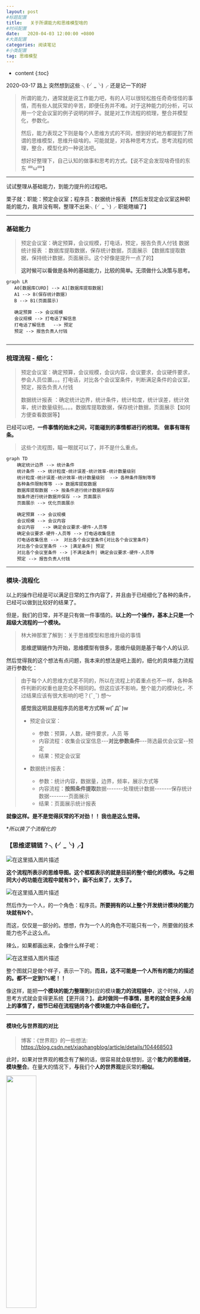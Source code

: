 ```yaml
---
layout: post
#标题配置
title:   关于所谓能力和思维模型啥的
#时间配置
date:   2020-04-03 12:00:00 +0800
#大类配置
categories: 阅读笔记
#小类配置
tag: 思维模型
---
```


* content
{:toc}




2020-03-17 路上 突然想到这些   ╮(╯_╰)╭ 还是记一下的好

> 所谓的能力，通常就是说工作能力吧，有的人可以很轻松胜任奇奇怪怪的事情，而有些人就灰常的辛苦，即便任务并不难。对于这种能力的分析，可以用一个定会议室的例子说明的样子。就是对工作流程的梳理，整合并模型化，参数化。
>
> 然后，能力表现之下则是每个人思维方式的不同，想到好的地方都提到了所谓的思维模型，思维升级啥的。可能就是，对各种思考方式，思考流程的梳理，整合，模型化的一种说法吧。
>
> 想好好整理下，自己认知的做事和思考的方式。【说不定会发现啥奇怪的东东 罒ω罒】

---

试试整理从基础能力，到能力提升的过程吧。

栗子就：职能：预定会议室；程序员：数据统计报表 【然后发现定会议室这种职能的能力，我并没有啊，整理不出来╮(╯_╰)╭ 职能瞎编了】 

---

### 基础能力

> 预定会议室：确定预算，会议规模，打电话，预定，报告负责人付钱
> 数据统计报表 ：数据库提取数据，保存统计数据，页面展示
> 【数据库提取数据，保持统计数据，页面展示。这个好像是提升一点了的】
>
> **这时候可以看做是各种的基础能力，比较的简单。无须做什么决策与思考。**

 ```mermaid
graph LR
    A0[数据库CURD] --> A1[数据库提取数据]
    A1 --> B(保存统计数据) 
    B --> B1(页面展示) 
    
    确定预算 --> 会议规模
    会议规模 --> 打电话了解信息
    打电话了解信息   --> 预定  
    预定 --> 报告负责人付钱
    
 ```

---

### 梳理流程 - 细化：

> 预定会议室：确定预算，会议规模，会议内容，会议要求，会议硬件要求，参会人员位置。。。打电话，对比各个会议室条件，判断满足条件的会议室，预定，报告负责人付钱
>
> 数据统计报表 ：确定统计边界，统计条件，统计粒度，统计误差，统计效率，统计数量级别。。。。数据库提取数据，保存统计数据，页面展示【如何方便查看数据等】

已经可以吧，**一件事情的始末之间，可能碰到的事情都进行的梳理。** **做事有理有条。**

> 这些个流程图，瞄一眼就可以了，并不是什么重点。

```mermaid
graph TD
    确定统计边界 --> 统计条件
    统计条件 --> 统计粒度-统计误差-统计效率-统计数量级别
    统计粒度-统计误差-统计效率-统计数量级别  --> 各种条件限制等等
    各种条件限制等等 --> 数据库提取数据
    数据库提取数据 --> 按条件进行统计数据并保存
    按条件进行统计数据并保存 --> 页面展示
    页面展示 --> 优化页面展示
    
    确定预算 --> 会议规模
    会议规模 --> 会议内容
    会议内容   --> 确定会议要求-硬件-人员等
    确定会议要求-硬件-人员等 --> 打电话收集信息
    打电话收集信息 -->  对比各个会议室条件{对比各个会议室条件}
    对比各个会议室条件 --> |满足条件| 预定
    对比各个会议室条件 --> |不满足条件| 确定会议要求-硬件-人员等
    预定 --> 报告负责人付钱

```



---

### 模块-流程化

以上的操作已经是可以满足日常的工作内容了，并且由于已经细化了各种的条件，已经可以做到比较好的结果了。

但是，我们的日常，并不是只有做一件事情的。**以上的一个操作，基本上只是一个超级大流程的一个模块。**

> 林大神那里了解到：关于思维模型和思维升级的事情
>
> **思维逻辑链作为开始，思维模型有很多，思维升级则是基于每个人的认识.**

然后觉得我的这个想法有点问题，我本来的想法是吧上面的，细化的具体能力流程进行参数化：

> 由于每个人的思维方式是不同的，所以在流程上的着重点也不一样，各种条件判断的权重也是完全不相同的。但这应该不影响，整个能力的模块化，不过结果应该有很大影响的吧？(ˇˍˇ) 想～
>
> **感觉我这明显是程序员的思考方式啊 w(ﾟДﾟ)w**
>
> * 预定会议室：
>   * 参数：预算，人数，硬件要求，人员 等
>   * 内容流程：收集会议室信息---**对比参数条件**---筛选最优会议室--预定
>   * 结果：预定会议室
>
> * 数据统计报表：
>   * 参数：统计内容，数据量，边界，频率，展示方式等
>   * 内容流程：**按照条件提取**数据-------处理统计数据-------保存统计数据--------页面展示
>   * 结果：页面展示统计报表

**就像这样。是不是觉得灰常的不对劲！！ 我也是这么觉得。**

**所以换了个流程化的*

### 【思维逻辑链？╮(╯_╰)╭】

![在这里插入图片描述](https://img-blog.csdnimg.cn/20200328135456414.png?x-oss-process=image/watermark,type_ZmFuZ3poZW5naGVpdGk,shadow_10,text_aHR0cHM6Ly9ibG9nLmNzZG4ubmV0L1RpYW5YdWVXdQ==,size_16,color_FFFFFF,t_70)

**这个流程所表示的思维导图。这个框框表示的就是目前的整个细化的模块。与之相同大小的功能在流程中就有3个，画不出来了，太多了。**

![在这里插入图片描述](https://img-blog.csdnimg.cn/20200328135520983.png?x-oss-process=image/watermark,type_ZmFuZ3poZW5naGVpdGk,shadow_10,text_aHR0cHM6Ly9ibG9nLmNzZG4ubmV0L1RpYW5YdWVXdQ==,size_16,color_FFFFFF,t_70)

然后作为一个人，的一个角色：程序员。**所要拥有的以上整个开发统计模块的能力块就有N个**。

而这，仅仅是一部分的。想想，作为一个人的角色不可能只有一个，所要做的技术能力也不止这么点。

辣么，如果都画出来，会像什么样子呢：

![在这里插入图片描述](https://img-blog.csdnimg.cn/2020032813553411.png?x-oss-process=image/watermark,type_ZmFuZ3poZW5naGVpdGk,shadow_10,text_aHR0cHM6Ly9ibG9nLmNzZG4ubmV0L1RpYW5YdWVXdQ==,size_16,color_FFFFFF,t_70)

整个图就只是做个样子，表示一下的。**而且，这不可能是一个人所有的能力的描述的。都不一定到1%呢！！**


像这样，能把**一个模块的能力整理到**对应的模块**能力的流程链中**，这个时候，人的思考方式就会变得更系统【更开阔？】。**此时做同一件事情，思考的就会更多全局上的事情了，细节已经在流程链的各个模块能力中各自细化了。**

---

#### 模块化与世界观的对比

> 博客：《世界观》的一些想法: <https://blog.csdn.net/xiaohangblog/article/details/104468503>  

此时，如果对世界观的概念有了解的话，很容易就会联想到，这个**能力的思维链，模块整合**。在量大的情况下，**与**我们个**人的世界观**是灰常的**相似**。

<img src="https://timgsa.baidu.com/timg?image&quality=80&size=b9999_10000&sec=1582367518053&di=4adb7c025f3bf7a0386845916f07ec56&imgtype=0&src=http%3A%2F%2F5b0988e595225.cdn.sohucs.com%2Fimages%2F20181218%2Fdd35d66858894dafb705f130f9485774.jpeg" width="40%">

个人的世界观，与认知水平。是会影响到思维逻辑的，也会影响到上述模块流程化能力的。

> 栗子：
>
> * 认为只要结果对就系了--> 数据统计上就不会有优化的流程
> * 认为页面展示并不重要 --> 就不会进行页面细节优化的流程
> * 认为预定会议室的预算对比不是自己的工作 --> 就不会进行条件筛选，而直接向上汇报等待结果
> * 等等、、、、、、

**所以是不是可以认为：能力的细化与流程化，取决于个人的认知水平，因为这直接决定的细化与模块话的方向。**

**而对于一个人的能力树【能力网络】，主干分支越多表示能力越多元化，而子叶越深表示能力越细化。**

这个时候就会有一个问题： **个人发展到认知自己能力网络需要升级是需要如何做呢？？？**

---

###  提升问题

这个问题，我想的大概有3个方向：

* 细化，精通某一个能力
* 扩展，学习更多，各个方面的能力【并不精通】
* 升级认知水平【这个好像太难做到了╮(╯_╰)╭】

> 我一开始的时候的想法：
> 【这里并没有考虑到，思维升级这个方向。】
>
> **优化：【细化】**
>
> * 深入研究每一个流程的
>   * 问题：有时候研究太深的效率提升并不明显
>   * 问题：伤脑
> * 细化每一个过程，预算建议，会议要求细化，条件对比优先级权重权衡
>   * 问题：太细化的条件，并不适合所有人，可能会与他人观点冲突
>
> **规模化：【扩展】**
>
> * 类比整理跟多的模型。
>   * 问题：超级花时间思考
> * 外界学习获取各种的模型：【林炎发的华杉。七大思维模型】
>   * 问题：学习的模型不一定适合自己，还得整理不然可能会冲突
>   * 问题：浅显的了解，是没有什么用的

现在对这个的一些想法：

> 作为程序员，我觉得首先肯定是细化程序员的能力，并且一直往源码走，直至精通。
> 至于其他的能力：管理，招聘，教学等，属于扩展的了。

* **细化 个人核心能力**
  * 在**提升细化**核心能力的时候，会发现**也会有**超级多的**扩展内容**。
    * 栗子：程序员web方向细化：数据库，前端，架构，java本身等等
  * 这就要进行再次选择细化提升的方向了。【要知道，精力有限，不可能全部一起提升的】
  * 在对核心能力提升的时候，**会涉及更多的基础技能【通用技能】、其他模块的内容，以及会改变一些事物的认知**
    * 栗子：在java语言本身提升中，会慢慢进行源码阅读，这个可是高级通用技能的。
    * 栗子：前端的深入学习，在日常看网页等前端展示的时候，会默认拆解页面元素，进行代码化。
    * 栗子：对架构的深入理解，会慢慢考虑到公司业务的整体流程，架构等等。
* **扩展  乱七八糟的能力**
  * **对于完成一些复杂的项目，需要的能力是各个方面的。**
    * 栗子：负责管理后台项目：招聘，需求交流确认，人员任务安排，跨组协调，组内培训，技术选型等等
  * **对于这种扩展的能力，大多数是一些通用能力，而一些专业能力可能并不用的上**
    * 栗子：网络资源学习了销售技巧啥的，然后作为程序员你压根用不到。
    * 栗子：学习了招聘技巧，交流能力，业务流程等。这些是在各个地方都用的到的。
* **认知升级** 
  * **个人认为在核心能力的提升，与通用能力扩展上，就已经会在认知上进行升级了**
  * 书籍，网络资源等学习新的知识也是很好的提升方式，
    * 这里**需要完整的学习整个知识体系才行**
    * 只是，鸡汤一样看看概要啥的，并没什么用 ，因为无法根本上整合到自己已有的网络里面的
  * 对于各种的思维模型
    * 查理·芒格：分享12个顶级思维模型之类的
    * 个人觉得，并不是每个人都适用。并且与上一点一样，必须整个体系的学习。

以上这个是两个是大体的方向，应该也是大部分人学习的方式了。至于认证升级属于知识盲区，知道的太少了无法说明。

---

### 对各种思维模型等的看法

百度一下，思维模型，就会会有一堆堆的内容了。

*  [查理.芒格的100个*思维模型*具体是什么? - 知乎](https://www.baidu.com/link?url=ABClpZuFtq9QR9nuxozJ4QUJQgGpBq33jB0bmN2aXIiyQ-oZ1PyBxgyqEXIyl_wfBd5KIO8J1Cd8GRukETBKNa&wd=&eqid=e41df202000108ec000000065e7d9309)

*  [十六种顶级的*思维模型* - 格上财富](http://www.baidu.com/link?url=nT7mq1lQuoNJ4EQnwTkadQOoQqLcM3xt4PxsGsUxBMvyRdgK_PZLzwCkiqvtqA3QGrYfjlNGXuM1uTrPvZxpaRA7T841LfMBjjtqLz4OJgq)

。。。。。。。

这个世界上的思维模型，太多了。任何一个人吧自己的思考做事情的方式，整理一下就是思维模型了。

比如这些：

> 专注于当前的任务，控制支出
> 选择那些你愿意与他们做朋友的客户
> 一人专注资本运转，一人吸引客户
> 通过控股一家公司来建立财富
> 救人之前谈报酬
> 合伙人最好能够独立工作
> 能够给别人带来更多价值的工作
> 世间真正的伟人同时也必定是真正道德高尚之人
> 基本哲学观点：深刻而现实的对人本性的怀疑精神
> 在西塞罗的价值系统中，我将很有可能飞黄腾达
> 把工作做好的自豪感是非常有建设性的

**觉得觉最多算个建议，跟鸡汤一样的味道╮(╯_╰)╭**

真正需要的，则是具体的知识，能力，最好还是能用上的。
比如：

> 如何专注，如何控制支出
> 如何资本运作，如何吸引客户
> 等等。。。。。。。。
>
> **其他的一些说法甚至对你来说就是个笑话：**
>
> 一人专注资本运转，一人吸引客户
> 通过控股一家公司来建立财富
> 世间真正的伟人同时也必定是真正道德高尚之人
>
> 这些就不是个打工的人能遇到的情况，有个毛线用啊！！！

当知道了具体的技巧，能力的时候，要用上才行啊！不在生活中用的到的，就是空谈。

【阅读知识则是另外一种情况，小说，历史，传记 是用来增长见识的。知识的积累可能会潜移默化的改变认知的】

---

### 炎大神说的

> 炎大神研究的，果然。。。。。属于我的知识盲区啊  ╮(╯_╰)╭ 

* 炎大神说的：最小闭环 ？

  * MVP ？【过于高级，略过以后再研究】

  * > MVP之所以能成为最小闭环，一定是经过化繁为简的过程。繁，是在每个流程上穷举过无数种可能，要达到这个效果，又需要查阅大量信息，咨询大量专业人士。简，是经过分析每种可能的利弊，最后不断删减得出的结果。我们当然要考虑完成闭环所需的时间，只是比时间更重要的因素是，删减后的结果是你要的业务最小闭环吗？
    >
    > 只看皮相，不究内里，终会活成糊涂人。

* 炎大神说的：多元思维模型 ？

  * 这个好像更高级的东东啊  ？？？？？？？？？？？
  * <https://zhuanlan.zhihu.com/p/37160090> 
  * <https://www.zhihu.com/question/29365879> 

* 理论体系

  * 比如：现代综合进化论【世界观书里有提到】
  * 这些体系都是超多模型组成的吧 ？？？ 有关联的模型集合成体系？？？

> 炎大神说明：
> 昨天说的思维模型和思维升级的事情
> 我觉得应该从思维逻辑链开始
> 思维模型有很多，思维升级也是基于每个人认识不同决定的。
> 我的想法是要先认识升级，然后以认知为原点发展思维逻辑链，再把思维模式匹配，安在不同的逻辑链上。最后成果应该就是思维升级
> 而思维逻辑链上，不同的思维模型，匹配不同的能力

---

### 关于能力、思维模型、体系的个人观点

* 能力
  * 我开始说的那些，具体做事情的能力，流程，逻辑链，必要的技术知识。都属于能力
  * 后续的，思维逻辑链，模块化，流程，也是具体的能力
* 思维模型
  * 对于思维模型，我保持仅仅只是个建议看看的观点
* 体系
  * 炎大神说的：最小闭环MVP
  * 世界观中的：现代综合进化论
  * 想这样的属于体系，有这完整理论基础知识，与各种关联知识，观点等等
  * 这才是我认为应该学习的东西，
  * 是我觉得真正影响个人的思维模型构建

---

### 小结

这次花时间，认真整理了一下这些关于思维啥的想法。

果然我应该属于典型的**实用主义程序员**啊！！！哈哈哈哈哈。。。。。

倾向于，个人能力【技能】与 知识【认知】体系的发展，对所谓的观点形的思维模型并不认可。

最后，下次得花时间研究炎大神说的**最小闭环MVP**了【看了简介，有完整的理论与实践的知识，并且应该属于通用技能】，感觉是个好东东罒ω罒！！！！！！

---

2020-03-27 小杭 

---

### 与炎大神的对比

**炎大神的观点**

* 以认知升级为起点，引发对本身思维逻辑链的思考，进而引发后续的提升
* 炎大神由于做过的职位比较多【设计运营方向的】
  * **客服，运营，销售，设计，品牌推广，老板**
* **所以在完成一个项目的整体逻辑链之中，需要各个阶段使用不同职位的思维。**
  * 客服：思考客户交流等
  * 运营：推广宣传等
  * 设计：色彩，板式等
  * 品牌推广：推广政策，渠道推广，品牌定位等
  * 老板：管理资本，管理员工，管理项目立项
* 由于炎大神所工作的这个方向，有好多的角色分工配合，所以需要各种的思维逻辑。并且是用的上的，因为工作上就有这个多的分工。

**我的情况**

* 我就不一样了，**我就是个程序员**。也只会有一种**程序员的核心思维逻辑，一条路走到黑啊。。。。**
* 可以进行分工的【与大神各个职位对照的】：前端，设计【不参与】，后台，服务架构，运维。。
* 虽然有分工，但是这些的角色还是程序员啊！！！！！只是技术上的不同。。
* 及时我的核心方向以**全栈工程师**走，也就只能算是**整个项目逻辑链中的开发部分** **╮(╯_╰)╭**
* 如此的话，我上文内容中的扩展，依旧还只是在技术反向细化部分的扩展。并没有扩展到更为主干的分支。【最多已经通用技能的扩展】
* **看来还是没有跳出技术这个分支，以项目层面进行扩展思维逻辑啊 ε=(´ο｀*)))唉** 

**结论**

* 没法比啊！！！！技术路线与老板路线啊。。。。。
* **<font color=red  >虽然我觉得大神说的很在理，但是我做不到啊 ╮(╯_╰)╭</font>**
* 技术之外的扩展思维，我。。。。只能零散的来学习了。
* 【完整学习，并使用是不可能的】**毕竟不能和我的技术思维冲突了啊！！！！！！**

<font color=red size=5 face="黑体">哈哈哈 ，我对炎大神的观点保留意见</font>

---



